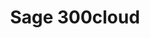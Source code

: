 ---
title: "Sage 300cloud"
type: help
source: "sage-300cloud"
tags: ["gettingstarted", "sage-300cloud"]
---